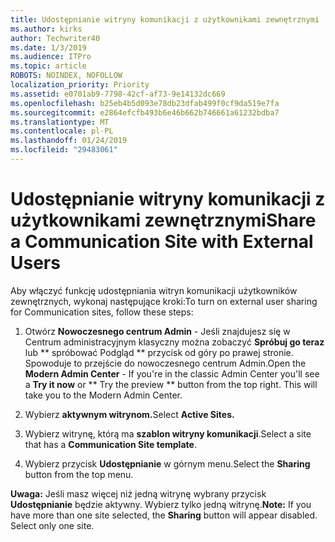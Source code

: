 ```yaml
---
title: Udostępnianie witryny komunikacji z użytkownikami zewnętrznymi
ms.author: kirks
author: Techwriter40
ms.date: 1/3/2019
ms.audience: ITPro
ms.topic: article
ROBOTS: NOINDEX, NOFOLLOW
localization_priority: Priority
ms.assetid: e0701ab9-7798-42cf-af73-9e14132dc669
ms.openlocfilehash: b25eb4b5d093e78db23dfab499f0cf9da519e7fa
ms.sourcegitcommit: e2864efcfb493b6e46b662b746661a61232bdba7
ms.translationtype: MT
ms.contentlocale: pl-PL
ms.lasthandoff: 01/24/2019
ms.locfileid: "29483061"
---
```

# <a name="share-a-communication-site-with-external-users"></a><span data-ttu-id="f3bd0-102">Udostępnianie witryny komunikacji z użytkownikami zewnętrznymi</span><span class="sxs-lookup"><span data-stu-id="f3bd0-102">Share a Communication Site with External Users</span></span>

<span data-ttu-id="f3bd0-103">Aby włączyć funkcję udostępniania witryn komunikacji użytkowników zewnętrznych, wykonaj następujące kroki:</span><span class="sxs-lookup"><span data-stu-id="f3bd0-103">To turn on external user sharing for Communication sites, follow these steps:</span></span> 
  
1. <span data-ttu-id="f3bd0-p101">Otwórz **Nowoczesnego centrum Admin** - Jeśli znajdujesz się w Centrum administracyjnym klasyczny można zobaczyć **Spróbuj go teraz** lub \*\* spróbować Podgląd \*\* przycisk od góry po prawej stronie. Spowoduje to przejście do nowoczesnego centrum Admin.</span><span class="sxs-lookup"><span data-stu-id="f3bd0-p101">Open the **Modern Admin Center** - If you're in the classic Admin Center you'll see a **Try it now** or \*\* Try the preview \*\* button from the top right. This will take you to the Modern Admin Center.</span></span> 
  
2. <span data-ttu-id="f3bd0-106">Wybierz **aktywnym witrynom.**</span><span class="sxs-lookup"><span data-stu-id="f3bd0-106">Select **Active Sites.**</span></span>
  
3. <span data-ttu-id="f3bd0-107">Wybierz witrynę, którą ma **szablon witryny komunikacji**.</span><span class="sxs-lookup"><span data-stu-id="f3bd0-107">Select a site that has a **Communication Site template**.</span></span> 
  
4. <span data-ttu-id="f3bd0-108">Wybierz przycisk **Udostępnianie** w górnym menu.</span><span class="sxs-lookup"><span data-stu-id="f3bd0-108">Select the **Sharing** button from the top menu.</span></span> 
  
 <span data-ttu-id="f3bd0-p102">**Uwaga:** Jeśli masz więcej niż jedną witrynę wybrany przycisk **Udostępnianie** będzie aktywny. Wybierz tylko jedną witrynę.</span><span class="sxs-lookup"><span data-stu-id="f3bd0-p102">**Note:** If you have more than one site selected, the **Sharing** button will appear disabled. Select only one site.</span></span> 
  

